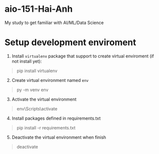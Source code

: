 # aio-151-Hai-Anh
My study to get familiar with AI/ML/Data Science

# Setup development enviroment
1. Install `virtualenv` package that support to create virtual enviroment (if not install yet):
>pip install virtualenv

2. Create virtual environment named `env`
>py -m venv env

3. Activate the virtual environment
>env\Scripts\activate

4. Install packages defined in requirements.txt
>pip install -r requirements.txt

5. Deactivate the virtual environment when finish
>deactivate
